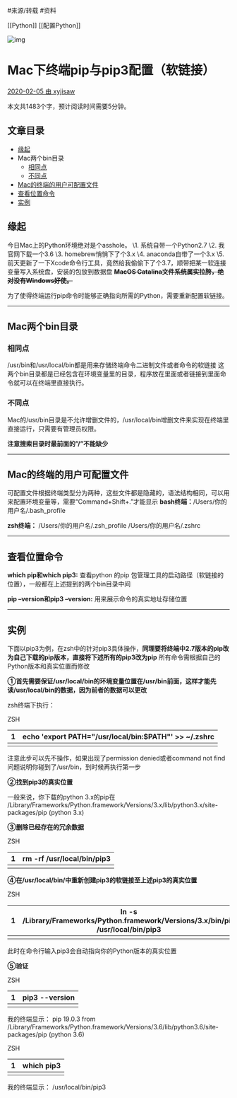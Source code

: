 #来源/转载
#资料 

[[Python]]
[[配置Python]]



![img](python-environment-mac-20210320114006317.jpg)

# Mac下终端pip与pip3配置（软链接）

[2020-02-05 由 ](https://www.omegaxyz.com/2020/02/05/mac-pip-config/)[xyjisaw](https://www.omegaxyz.com/author/xuyi/)

本文共1483个字，预计阅读时间需要5分钟。

## 文章目录

- [缘起](https://www.omegaxyz.com/2020/02/05/mac-pip-config/#缘起)
- Mac两个bin目录
  - [相同点](https://www.omegaxyz.com/2020/02/05/mac-pip-config/#相同点)
  - [不同点](https://www.omegaxyz.com/2020/02/05/mac-pip-config/#不同点)
- [Mac的终端的用户可配置文件](https://www.omegaxyz.com/2020/02/05/mac-pip-config/#mac的终端的用户可配置文件)
- [查看位置命令](https://www.omegaxyz.com/2020/02/05/mac-pip-config/#查看位置命令)
- [实例](https://www.omegaxyz.com/2020/02/05/mac-pip-config/#实例)

## **缘起**

今日Mac上的Python环境绝对是个asshole。
\1. 系统自带一个Python2.7
\2. 我官网下载一个3.6
\3. homebrew悄悄下了个3.x
\4. anaconda自带了一个3.x
\5. 前天更新了一下Xcode命令行工具，竟然给我偷偷下了个3.7，顺带把某一软连接变量写入系统盘，安装的包放到数据盘
~~**MacOS Catalina文件系统属实拉胯，绝对没有Windows好使。**~~

为了使得终端运行pip命令时能够正确指向所需的Python，需要重新配置软链接。

------

## **Mac两个bin目录**

### **相同点**

/usr/bin和/usr/local/bin都是用来存储终端命令二进制文件或者命令的软链接
这两个bin目录都是已经包含在环境变量里的目录，程序放在里面或者链接到里面命令就可以在终端里直接执行。

### **不同点**

Mac的/usr/bin目录是不允许增删文件的，/usr/local/bin增删文件来实现在终端里直接运行，只需要有管理员权限。

**注意搜索目录时最前面的”/”不能缺少**

------

## **Mac的终端的用户可配置文件**

可配置文件根据终端类型分为两种，这些文件都是隐藏的，语法结构相同，可以用来配置环境变量等，需要“Command+Shift+.”才能显示
**bash终端：**/Users/你的用户名/.bash_profile

**zsh终端：**
/Users/你的用户名/.zsh_profile
/Users/你的用户名/.zshrc

------

## **查看位置命令**

**which pip和which pip3:** 查看python 的pip 包管理工具的启动路径（软链接的位置），一般都在上述提到的两个bin目录中间

**pip –version和pip3 –version:** 用来展示命令的真实地址存储位置

------

## **实例**

下面以pip3为例，在zsh中的针对pip3具体操作，**同理要将终端中2.7版本的pip改为自己下载的pip版本，直接将下述所有的pip3改为pip**
所有命令需根据自己的Python版本和真实位置而修改

**①首先需要保证/usr/local/bin的环境变量位置在/usr/bin前面，这样才能先读/usr/local/bin的数据，因为前者的数据可以更改**

zsh终端下执行：



ZSH

| 1    | echo 'export PATH="/usr/local/bin:$PATH"' >> ~/.zshrc |
| ---- | ----------------------------------------------------- |
|      |                                                       |

注意此步可以先不操作，如果出现了permission denied或者command not find问题说明你碰到了/usr/bin，到时候再执行第一步

**②找到pip3的真实位置**

一般来说，你下载的python 3.x的pip在
/Library/Frameworks/Python.framework/Versions/3.x/lib/python3.x/site-packages/pip (python 3.x)

**③删除已经存在的冗余数据**



ZSH

| 1    | rm -rf /usr/local/bin/pip3 |
| ---- | -------------------------- |
|      |                            |

**④在/usr/local/bin/中重新创建pip3的软链接至上述pip3的真实位置**



ZSH

| 1    | ln -s /Library/Frameworks/Python.framework/Versions/3.x/bin/pip /usr/local/bin/pip3 |
| ---- | ------------------------------------------------------------ |
|      |                                                              |

此时在命令行输入pip3会自动指向你的Python版本的真实位置

**⑤验证**



ZSH

| 1    | pip3 --version |
| ---- | -------------- |
|      |                |

我的终端显示：
pip 19.0.3 from /Library/Frameworks/Python.framework/Versions/3.6/lib/python3.6/site-packages/pip (python 3.6)



ZSH

| 1    | which pip3 |
| ---- | ---------- |
|      |            |

我的终端显示：
/usr/local/bin/pip3

 